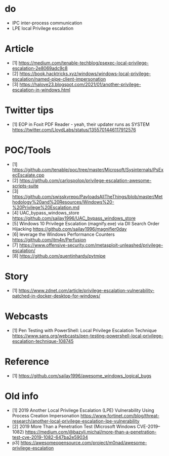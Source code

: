 # do

* IPC   inter-process communication 
* LPE		local Privilege escalation

# Article
* [1] https://medium.com/tenable-techblog/psexec-local-privilege-escalation-2e8069adc9c8
* [2] https://book.hacktricks.xyz/windows/windows-local-privilege-escalation/named-pipe-client-impersonation
* [3] https://halove23.blogspot.com/2021/01/another-privilege-escalation-in-windows.html


# Twitter tips
* [1] EOP in Foxit PDF Reader - yeah, their updater runs as SYSTEM   https://twitter.com/LloydLabs/status/1355701446117912576



# POC/Tools
* [1] https://github.com/tenable/poc/tree/master/Microsoft/Sysinternals/PsExecEscalate.cpp
* [2] https://github.com/carlospolop/privilege-escalation-awesome-scripts-suite
* [3] https://github.com/swisskyrepo/PayloadsAllTheThings/blob/master/Methodology%20and%20Resources/Windows%20-%20Privilege%20Escalation.md
* [4] UAC_bypass_windows_store https://github.com/sailay1996/UAC_bypass_windows_store
* [5] Windows 10 Privilege Escalation (magnify.exe) via Dll Search Order Hijacking https://github.com/sailay1996/magnifier0day
* [6] leverage the Windows Performance Counters https://github.com/itm4n/Perfusion
* [7] https://www.offensive-security.com/metasploit-unleashed/privilege-escalation/
* [8] https://github.com/quentinhardy/pytmipe

# Story
* [1] https://www.zdnet.com/article/privilege-escalation-vulnerability-patched-in-docker-desktop-for-windows/

# Webcasts
* [1] Pen Testing with PowerShell: Local Privilege Escalation Technique https://www.sans.org/webcasts/pen-testing-powershell-local-privilege-escalation-technique-108745

# Reference
* [1] https://github.com/sailay1996/awesome_windows_logical_bugs

# Old info
* [1] 2019 Another Local Privilege Escalation (LPE) Vulnerability Using Process Creation Impersonation https://www.fortinet.com/blog/threat-research/another-local-privilege-escalation-lpe-vulnerability
* [2] 2019 More Than a Penetration Test (Microsoft Windows CVE-2019–1082) https://medium.com/@bazyli.michal/more-than-a-penetration-test-cve-2019-1082-647ba2e59034
* p3] https://awesomeopensource.com/project/m0nad/awesome-privilege-escalation


